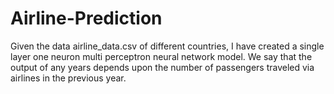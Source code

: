 # Airline-Prediction
Given the data airline_data.csv of different countries, I have created a single layer one neuron multi perceptron neural network model. We say that the output of any years depends upon the number of passengers traveled via airlines in the previous year.
